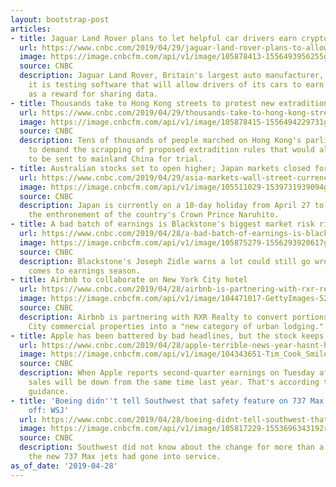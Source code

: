 ```yaml
---
layout: bootstrap-post
articles:
- title: Jaguar Land Rover plans to let helpful car drivers earn cryptocurrency
  url: https://www.cnbc.com/2019/04/29/jaguar-land-rover-plans-to-allow-helpful-drivers-earn-cryptocurrency.html
  image: https://image.cnbcfm.com/api/v1/image/105878413-1556493956255gettyimages-109710519.jpeg?v=1556494474
  source: CNBC
  description: Jaguar Land Rover, Britain's largest auto manufacturer, said on Monday
    it is testing software that will allow drivers of its cars to earn the IOTA cryptocurrency
    as a reward for sharing data.
- title: Thousands take to Hong Kong streets to protest new extradition laws
  url: https://www.cnbc.com/2019/04/29/thousands-take-to-hong-kong-streets-to-protest-new-extradition-laws.html
  image: https://image.cnbcfm.com/api/v1/image/105878415-1556494229731gettyimages-1139843760.jpeg?v=1556494291
  source: CNBC
  description: Tens of thousands of people marched on Hong Kong's parliament on Sunday
    to demand the scrapping of proposed extradition rules that would allow people
    to be sent to mainland China for trial.
- title: Australian stocks set to open higher; Japan markets closed for 10-day holiday
  url: https://www.cnbc.com/2019/04/29/asia-markets-wall-street-currencies-in-focus.html
  image: https://image.cnbcfm.com/api/v1/image/105511029-1539731939094gettyimages-871058550.jpeg?v=1549841067
  source: CNBC
  description: Japan is currently on a 10-day holiday from April 27 to May 6 to celebrate
    the enthronement of the country's Crown Prince Naruhito.
- title: A bad batch of earnings is Blackstone's biggest market risk right now
  url: https://www.cnbc.com/2019/04/28/a-bad-batch-of-earnings-is-blackstones-biggest-market-risk-right-now.html
  image: https://image.cnbcfm.com/api/v1/image/105875279-1556293920617gettyimages-865438024.jpeg?v=1556293944
  source: CNBC
  description: Blackstone's Joseph Zidle warns a lot could still go wrong when it
    comes to earnings season.
- title: Airbnb to collaborate on New York City hotel
  url: https://www.cnbc.com/2019/04/28/airbnb-is-partnering-with-rxr-realty-to-convert-new-york-city-commercial-properties-into-a-new-category-of-urban-lodging.html
  image: https://image.cnbcfm.com/api/v1/image/104471017-GettyImages-525904988.jpg?v=1553288601
  source: CNBC
  description: Airbnb is partnering with RXR Realty to convert portions of New York
    City commercial properties into a "new category of urban lodging."
- title: Apple has been battered by bad headlines, but the stock keeps going up
  url: https://www.cnbc.com/2019/04/28/apple-terrible-news-year-hasnt-hurt-stock-ahead-of-q2-19-earnings.html
  image: https://image.cnbcfm.com/api/v1/image/104343651-Tim_Cook_Smile.jpg?v=1533048076
  source: CNBC
  description: When Apple reports second-quarter earnings on Tuesday after the bell,
    sales will be down from the same time last year. That's according to Apple's own
    guidance.
- title: 'Boeing didn''t tell Southwest that safety feature on 737 Max was turned
    off: WSJ'
  url: https://www.cnbc.com/2019/04/28/boeing-didnt-tell-southwest-that-safety-feature-on-737-max-was-turned-off-wsj.html
  image: https://image.cnbcfm.com/api/v1/image/105817229-1553696343192rts2f2nv.jpg?v=1554756148
  source: CNBC
  description: Southwest did not know about the change for more than a year after
    the new 737 Max jets had gone into service.
as_of_date: '2019-04-28'
---
```


